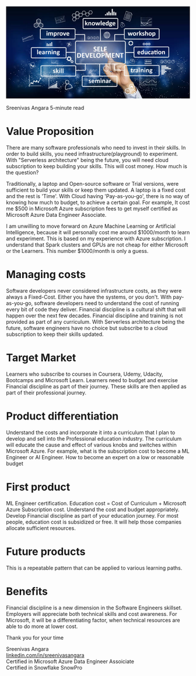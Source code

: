 ![My Image](learn.jpg)

Sreenivas Angara 5-minute read
# Value Proposition

There are many software professionals who need to invest in their skills. In order to build skills, you need infrastructure(playground) to experiment. With "Serverless architecture" being the future, you will need cloud subscription to keep building your skills. This will cost money. How much is the question? 
 
Traditionally, a laptop and Open-source software or Trial versions, were sufficient to build your skills or keep them updated. A laptop is a fixed cost and the rest is 'Time'. With Cloud having 'Pay-as-you-go', there is no way of knowing how much to budget, to achieve a certain goal. For example, It cost me $500 in Microsoft Azure subscription fees to get myself certified as Microsoft Azure Data Engineer Associate.
 
I am unwilling to move forward on Azure Machine Learning or Artificial Intelligence, because it will personally cost me around $1000/month to learn and experiment. This is based on my experience with Azure subscription. I understand that Spark clusters and GPUs are not cheap for either Microsoft or the Learners. This number $1000/month is only a guess.
 
# Managing costs

Software developers never considered infrastructure costs, as they were always a Fixed-Cost. Either you have the systems, or you don't.  With pay-as-you-go, software developers need to understand the cost of running every bit of code they deliver. Financial discipline is a cultural shift that will happen over the next few decades. Financial discipline and training is not provided as part of any curriculum. With Serverless architecture being the future, software engineers have no choice but subscribe to a cloud subscription to keep their skills updated. 
 
# Target Market

Learners who subscribe to courses in Coursera, Udemy, Udacity, Bootcamps and Microsoft Learn. Learners need to budget and exercise Financial discipline as part of their journey. These skills are then applied as part of their professional journey.
 
# Product differentiation

Understand the costs and incorporate it into a curriculum that I plan to develop and sell into the Professional education industry. The curriculum will educate the cause and effect of various knobs and switches within Microsoft Azure.  For example, what is the subscription cost to become a ML Engineer or AI Engineer. How to become an expert on a low or reasonable budget
 
# First product

ML Engineer certification. Education cost = Cost of Curriculum + Microsoft Azure Subscription cost.  Understand the cost and budget appropriately. Develop Financial discipline as part of your education journey. For most people, education cost is subsidized or free. It will help those companies allocate sufficient resources.
 
# Future products

This is a repeatable pattern that can be applied to various learning paths.
 
# Benefits

Financial discipline is a new dimension in the Software Engineers skillset. Employers will appreciate both technical skills and cost awareness. For Microsoft, it will be a differentiating factor, when technical resources are able to do more at lower cost.


<p>Thank you for your time</p>
<p>Sreenivas Angara<br>
<a href="https://www.linkedin.com/in/sreenivasangara">linkedin.com/in/sreenivasangara</a><br>
Certified in Microsoft Azure Data Engineer Assoiciate<br>
Certified in Snowflake SnowPro</p>

